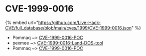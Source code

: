 # CVE-1999-0016
{% embed url="https://github.com/Live-Hack-CVE/full_database/blob/main/cves/1999/CVE-1999-0016.json" %}

* Pommaq ~> [CVE-1999-0016-POC](https://www.alice-snow.ru/1999/database/cve-1999-0016/cve-1999-0016-poc-pommaq)
* pexmee ~> [CVE-1999-0016-Land-DOS-tool](https://www.alice-snow.ru/1999/database/cve-1999-0016/cve-1999-0016-land-dos-tool-pexmee)
* Pommaq ~> [CVE-1999-0016-POC](https://www.alice-snow.ru/1999/database/cve-1999-0016/cve-1999-0016-poc-pommaq)